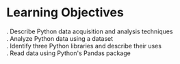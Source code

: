 # Learning Objectives
. Describe Python data acquisition and analysis techniques<br>
. Analyze Python data using a dataset<br>
. Identify three Python libraries and describe their uses<br>
. Read data using Python's Pandas package<br>

